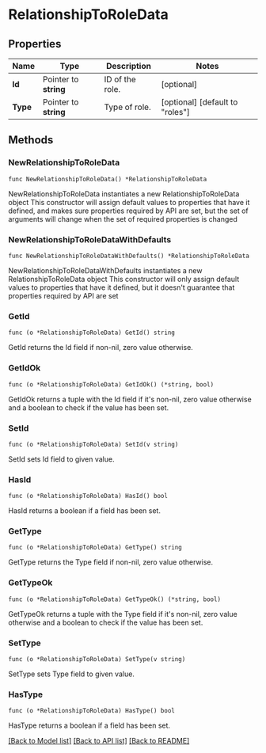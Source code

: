 # RelationshipToRoleData

## Properties

Name | Type | Description | Notes
------------ | ------------- | ------------- | -------------
**Id** | Pointer to **string** | ID of the role. | [optional] 
**Type** | Pointer to **string** | Type of role. | [optional] [default to "roles"]

## Methods

### NewRelationshipToRoleData

`func NewRelationshipToRoleData() *RelationshipToRoleData`

NewRelationshipToRoleData instantiates a new RelationshipToRoleData object
This constructor will assign default values to properties that have it defined,
and makes sure properties required by API are set, but the set of arguments
will change when the set of required properties is changed

### NewRelationshipToRoleDataWithDefaults

`func NewRelationshipToRoleDataWithDefaults() *RelationshipToRoleData`

NewRelationshipToRoleDataWithDefaults instantiates a new RelationshipToRoleData object
This constructor will only assign default values to properties that have it defined,
but it doesn't guarantee that properties required by API are set

### GetId

`func (o *RelationshipToRoleData) GetId() string`

GetId returns the Id field if non-nil, zero value otherwise.

### GetIdOk

`func (o *RelationshipToRoleData) GetIdOk() (*string, bool)`

GetIdOk returns a tuple with the Id field if it's non-nil, zero value otherwise
and a boolean to check if the value has been set.

### SetId

`func (o *RelationshipToRoleData) SetId(v string)`

SetId sets Id field to given value.

### HasId

`func (o *RelationshipToRoleData) HasId() bool`

HasId returns a boolean if a field has been set.

### GetType

`func (o *RelationshipToRoleData) GetType() string`

GetType returns the Type field if non-nil, zero value otherwise.

### GetTypeOk

`func (o *RelationshipToRoleData) GetTypeOk() (*string, bool)`

GetTypeOk returns a tuple with the Type field if it's non-nil, zero value otherwise
and a boolean to check if the value has been set.

### SetType

`func (o *RelationshipToRoleData) SetType(v string)`

SetType sets Type field to given value.

### HasType

`func (o *RelationshipToRoleData) HasType() bool`

HasType returns a boolean if a field has been set.


[[Back to Model list]](../README.md#documentation-for-models) [[Back to API list]](../README.md#documentation-for-api-endpoints) [[Back to README]](../README.md)


